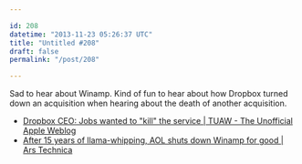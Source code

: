 ```yaml
---

id: 208
datetime: "2013-11-23 05:26:37 UTC"
title: "Untitled #208"
draft: false
permalink: "/post/208"

---
```


Sad to hear about Winamp. Kind of fun to hear about how Dropbox turned down an acquisition when hearing about the death of another acquisition. 

 
 * [Dropbox CEO: Jobs wanted to "kill" the service | TUAW - The Unofficial Apple Weblog](https://web.archive.org/web/20150217230100/http://www.tuaw.com/2013/11/22/dropbox-ceo-jobs-wanted-to-kill-the-service/)
 * [After 15 years of llama-whipping, AOL shuts down Winamp for good | Ars Technica](http://arstechnica.com/business/2013/11/after-15-years-of-llama-whipping-aol-shuts-down-winamp-for-good/)



